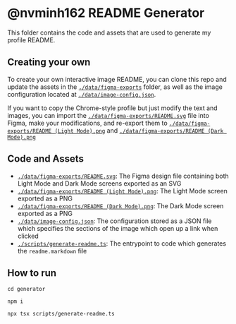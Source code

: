 # @nvminh162 README Generator

This folder contains the code and assets that are used to generate my profile README.

## Creating your own

To create your own interactive image README, you can clone this repo and update the assets in the [`./data/figma-exports`](./data/figma-exports/) folder, as well as the image configuration located at [`./data/image-config.json`](./data/image-config.json).

If you want to copy the Chrome-style profile but just modify the text and images, you can import the [`./data/figma-exports/README.svg`](./data/figma-exports/README.svg) file into Figma, make your modifications, and re-export them to [`./data/figma-exports/README (Light Mode).png`](./data/figma-exports/README%20(Light%20Mode).png) and [`./data/figma-exports/README (Dark Mode).png`](./data/figma-exports/README%20(Dark%20Mode).png)

## Code and Assets

- [`./data/figma-exports/README.svg`](./data/figma-exports/README.svg): The Figma design file containing both Light Mode and Dark Mode screens exported as an SVG
- [`./data/figma-exports/README (Light Mode).png`](./data/figma-exports/README%20(Light%20Mode).png): The Light Mode screen exported as a PNG
- [`./data/figma-exports/README (Dark Mode).png`](./data/figma-exports/README%20(Dark%20Mode).png): The Dark Mode screen exported as a PNG
- [`./data/image-config.json`](./data/image-config.json): The configuration stored as a JSON file which specifies the sections of the image which open up a link when clicked
- [`./scripts/generate-readme.ts`](./scripts/generate-readme.ts): The entrypoint to code which generates the `readme.markdown` file

## How to run

```
cd generator
```
```
npm i
```
```
npx tsx scripts/generate-readme.ts
```